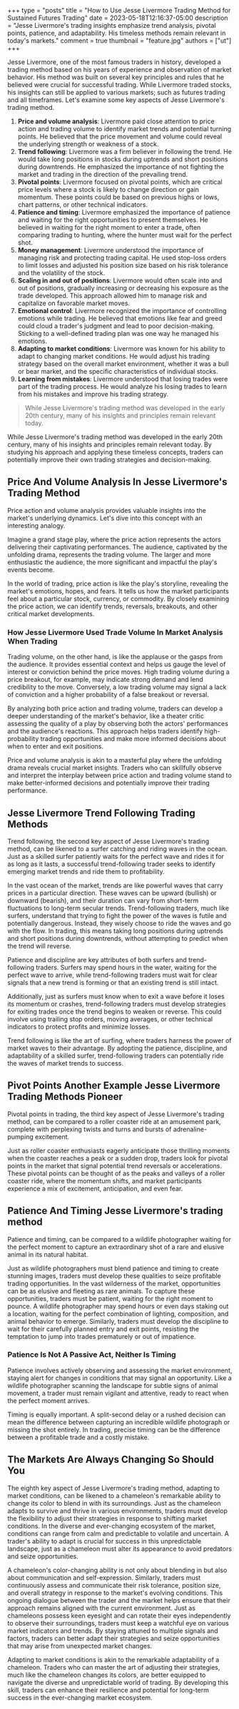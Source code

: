 +++
type = "posts"
title = "How to Use Jesse Livermore Trading Method for Sustained Futures Trading"
date = 2023-05-18T12:16:37-05:00
description = "Jesse Livermore's trading insights emphasize trend analysis, pivotal points, patience, and adaptability. His timeless methods remain relevant in today's markets."
comment = true
thumbnail = "feature.jpg"
authors = ["ut"]
+++

Jesse Livermore, one of the most famous traders in history, developed a trading method based on his years of experience and observation of market behavior. His method was built on several key principles and rules that he believed were crucial for successful trading. While Livermore traded stocks, his insights can still be applied to various markets; such as futures trading and all timeframes. Let's examine some key aspects of Jesse Livermore's trading method.
1. **Price and volume analysis**: Livermore paid close attention to price action and trading volume to identify market trends and potential turning points. He believed that the price movement and volume could reveal the underlying strength or weakness of a stock.
2. **Trend following**: Livermore was a firm believer in following the trend. He would take long positions in stocks during uptrends and short positions during downtrends. He emphasized the importance of not fighting the market and trading in the direction of the prevailing trend.
3. **Pivotal points**: Livermore focused on pivotal points, which are critical price levels where a stock is likely to change direction or gain momentum. These points could be based on previous highs or lows, chart patterns, or other technical indicators.
4. **Patience and timing**: Livermore emphasized the importance of patience and waiting for the right opportunities to present themselves. He believed in waiting for the right moment to enter a trade, often comparing trading to hunting, where the hunter must wait for the perfect shot.
5. **Money management**: Livermore understood the importance of managing risk and protecting trading capital. He used stop-loss orders to limit losses and adjusted his position size based on his risk tolerance and the volatility of the stock.
6. **Scaling in and out of positions**: Livermore would often scale into and out of positions, gradually increasing or decreasing his exposure as the trade developed. This approach allowed him to manage risk and capitalize on favorable market moves.
7. **Emotional control**: Livermore recognized the importance of controlling emotions while trading. He believed that emotions like fear and greed could cloud a trader's judgment and lead to poor decision-making. Sticking to a well-defined trading plan was one way he managed his emotions.
8. **Adapting to market conditions**: Livermore was known for his ability to adapt to changing market conditions. He would adjust his trading strategy based on the overall market environment, whether it was a bull or bear market, and the specific characteristics of individual stocks.
9. **Learning from mistakes**: Livermore understood that losing trades were part of the trading process. He would analyze his losing trades to learn from his mistakes and improve his trading strategy.

> While Jesse Livermore's trading method was developed in the early 20th century, many of his insights and principles remain relevant today.

While Jesse Livermore's trading method was developed in the early 20th century, many of his insights and principles remain relevant today. By studying his approach and applying these timeless concepts, traders can potentially improve their own trading strategies and decision-making.

## Price And Volume Analysis In Jesse Livermore's Trading Method
Price action and volume analysis provides valuable insights into the market's underlying dynamics. Let's dive into this concept with an interesting analogy.

Imagine a grand stage play, where the price action represents the actors delivering their captivating performances. The audience, captivated by the unfolding drama, represents the trading volume. The larger and more enthusiastic the audience, the more significant and impactful the play's events become.

In the world of trading, price action is like the play's storyline, revealing the market's emotions, hopes, and fears. It tells us how the market participants feel about a particular stock, currency, or commodity. By closely examining the price action, we can identify trends, reversals, breakouts, and other critical market developments.

### How Jesse Livermore Used Trade Volume In Market Analysis When Trading
Trading volume, on the other hand, is like the applause or the gasps from the audience. It provides essential context and helps us gauge the level of interest or conviction behind the price moves. High trading volume during a price breakout, for example, may indicate strong demand and lend credibility to the move. Conversely, a low trading volume may signal a lack of conviction and a higher probability of a false breakout or reversal.

By analyzing both price action and trading volume, traders can develop a deeper understanding of the market's behavior, like a theater critic assessing the quality of a play by observing both the actors' performances and the audience's reactions. This approach helps traders identify high-probability trading opportunities and make more informed decisions about when to enter and exit positions.

Price and volume analysis is akin to a masterful play where the unfolding drama reveals crucial market insights. Traders who can skillfully observe and interpret the interplay between price action and trading volume stand to make better-informed decisions and potentially improve their trading performance.


## Jesse Livermore Trend Following Trading Methods
Trend following, the second key aspect of Jesse Livermore's trading method, can be likened to a surfer catching and riding waves in the ocean. Just as a skilled surfer patiently waits for the perfect wave and rides it for as long as it lasts, a successful trend-following trader seeks to identify emerging market trends and ride them to profitability.

In the vast ocean of the market, trends are like powerful waves that carry prices in a particular direction. These waves can be upward (bullish) or downward (bearish), and their duration can vary from short-term fluctuations to long-term secular trends. Trend-following traders, much like surfers, understand that trying to fight the power of the waves is futile and potentially dangerous. Instead, they wisely choose to ride the waves and go with the flow. In trading, this means taking long positions during uptrends and short positions during downtrends, without attempting to predict when the trend will reverse.

Patience and discipline are key attributes of both surfers and trend-following traders. Surfers may spend hours in the water, waiting for the perfect wave to arrive, while trend-following traders must wait for clear signals that a new trend is forming or that an existing trend is still intact.

Additionally, just as surfers must know when to exit a wave before it loses its momentum or crashes, trend-following traders must develop strategies for exiting trades once the trend begins to weaken or reverse. This could involve using trailing stop orders, moving averages, or other technical indicators to protect profits and minimize losses.

Trend following is like the art of surfing, where traders harness the power of market waves to their advantage. By adopting the patience, discipline, and adaptability of a skilled surfer, trend-following traders can potentially ride the waves of market trends to success.


## Pivot Points Another Example Jesse Livermore Trading Methods Pioneer
Pivotal points in trading, the third key aspect of Jesse Livermore's trading method, can be compared to a roller coaster ride at an amusement park, complete with perplexing twists and turns and bursts of adrenaline-pumping excitement.

Just as roller coaster enthusiasts eagerly anticipate those thrilling moments when the coaster reaches a peak or a sudden drop, traders look for pivotal points in the market that signal potential trend reversals or accelerations. These pivotal points can be thought of as the peaks and valleys of a roller coaster ride, where the momentum shifts, and market participants experience a mix of excitement, anticipation, and even fear.


## Patience And Timing Jesse Livermore's trading method
Patience and timing, can be compared to a wildlife photographer waiting for the perfect moment to capture an extraordinary shot of a rare and elusive animal in its natural habitat.

Just as wildlife photographers must blend patience and timing to create stunning images, traders must develop these qualities to seize profitable trading opportunities. In the vast wilderness of the market, opportunities can be as elusive and fleeting as rare animals. To capture these opportunities, traders must be patient, waiting for the right moment to pounce. A wildlife photographer may spend hours or even days staking out a location, waiting for the perfect combination of lighting, composition, and animal behavior to emerge. Similarly, traders must develop the discipline to wait for their carefully planned entry and exit points, resisting the temptation to jump into trades prematurely or out of impatience.

### Patience Is Not A Passive Act, Neither Is Timing
Patience involves actively observing and assessing the market environment, staying alert for changes in conditions that may signal an opportunity. Like a wildlife photographer scanning the landscape for subtle signs of animal movement, a trader must remain vigilant and attentive, ready to react when the perfect moment arrives.

Timing is equally important. A split-second delay or a rushed decision can mean the difference between capturing an incredible wildlife photograph or missing the shot entirely. In trading, precise timing can be the difference between a profitable trade and a costly mistake.

## The Markets Are Always Changing So Should You
The eighth key aspect of Jesse Livermore's trading method, adapting to market conditions, can be likened to a chameleon's remarkable ability to change its color to blend in with its surroundings. Just as the chameleon adapts to survive and thrive in various environments, traders must develop the flexibility to adjust their strategies in response to shifting market conditions. In the diverse and ever-changing ecosystem of the market, conditions can range from calm and predictable to volatile and uncertain. A trader's ability to adapt is crucial for success in this unpredictable landscape, just as a chameleon must alter its appearance to avoid predators and seize opportunities.

A chameleon's color-changing ability is not only about blending in but also about communication and self-expression. Similarly, traders must continuously assess and communicate their risk tolerance, position size, and overall strategy in response to the market's evolving conditions. This ongoing dialogue between the trader and the market helps ensure that their approach remains aligned with the current environment. Just as chameleons possess keen eyesight and can rotate their eyes independently to observe their surroundings, traders must keep a watchful eye on various market indicators and trends. By staying attuned to multiple signals and factors, traders can better adapt their strategies and seize opportunities that may arise from unexpected market changes.

Adapting to market conditions is akin to the remarkable adaptability of a chameleon. Traders who can master the art of adjusting their strategies, much like the chameleon changes its colors, are better equipped to navigate the diverse and unpredictable world of trading. By developing this skill, traders can enhance their resilience and potential for long-term success in the ever-changing market ecosystem.
